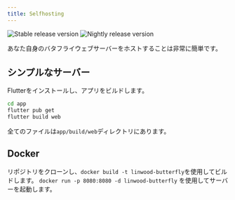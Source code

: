 ```yaml
---
title: Selfhosting
---
```


![Stable release version](https://img.shields.io/badge/dynamic/yaml?color=c4840d\&label=Stable\&query=%24.version\&url=https%3A%2F%2Fraw.githubusercontent.com%2FLinwoodDev%2Fbutterfly%2Fstable%2Fapp%2Fpubspec.yaml\&style=for-the-badge)
![Nightly release version](https://img.shields.io/badge/dynamic/yaml?color=f7d28c\&label=Nightly\&query=%24.version\&url=https%3A%2F%2Fraw.githubusercontent.com%2FLinwoodDev%2Fbutterfly%2Fnightly%2Fapp%2Fpubspec.yaml\&style=for-the-badge)

あなた自身のバタフライウェブサーバーをホストすることは非常に簡単です。

## シンプルなサーバー

Flutterをインストールし、アプリをビルドします。

```bash
cd app
flutter pub get
flutter build web
```

全てのファイルは`app/build/web`ディレクトリにあります。

## Docker

リポジトリをクローンし、`docker build -t linwood-butterfly`を使用してビルドします。
`docker run -p 8080:8080 -d linwood-butterfly` を使用してサーバーを起動します。

